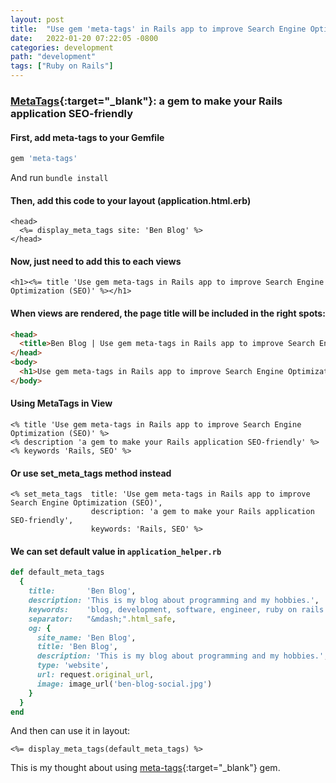 ```yaml
---
layout: post
title:  "Use gem 'meta-tags' in Rails app to improve Search Engine Optimization (SEO)"
date:   2022-01-20 07:22:05 -0800
categories: development
path: "development"
tags: ["Ruby on Rails"]
---
```



### [MetaTags](https://github.com/kpumuk/meta-tags){:target="_blank"}: a gem to make your Rails application SEO-friendly

#### First, add meta-tags to your Gemfile
```ruby
gem 'meta-tags'
```
And run ```bundle install```

#### Then, add this code to your layout (application.html.erb)
```erb
<head>
  <%= display_meta_tags site: 'Ben Blog' %>
</head>
```

#### Now, just need to add this to each views
```erb
<h1><%= title 'Use gem meta-tags in Rails app to improve Search Engine Optimization (SEO)' %></h1>
```

#### When views are rendered, the page title will be included in the right spots:
```html
<head>
  <title>Ben Blog | Use gem meta-tags in Rails app to improve Search Engine Optimization (SEO)</title>
</head>
<body>
  <h1>Use gem meta-tags in Rails app to improve Search Engine Optimization (SEO)</h1>
</body>
```

#### Using MetaTags in View
```erb
<% title 'Use gem meta-tags in Rails app to improve Search Engine Optimization (SEO)' %>
<% description 'a gem to make your Rails application SEO-friendly' %>
<% keywords 'Rails, SEO' %>
```
#### Or use set_meta_tags method instead
```erb
<% set_meta_tags  title: 'Use gem meta-tags in Rails app to improve Search Engine Optimization (SEO)',
                  description: 'a gem to make your Rails application SEO-friendly',
                  keywords: 'Rails, SEO' %>
```
#### We can set default value in ```application_helper.rb```
```ruby
def default_meta_tags
  {
    title:       'Ben Blog',
    description: 'This is my blog about programming and my hobbies.',
    keywords:    'blog, development, software, engineer, ruby on rails',
    separator:   "&mdash;".html_safe,
    og: {
      site_name: 'Ben Blog',
      title: 'Ben Blog',
      description: 'This is my blog about programming and my hobbies.', 
      type: 'website',
      url: request.original_url,
      image: image_url('ben-blog-social.jpg')
    }
  }
end
```
And then can use it in layout:
```erb
<%= display_meta_tags(default_meta_tags) %>
```

This is my thought about using [meta-tags](https://github.com/kpumuk/meta-tags){:target="_blank"} gem. 
